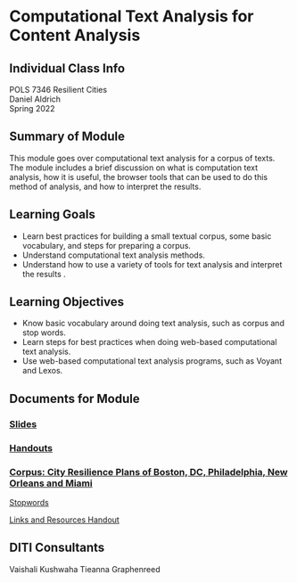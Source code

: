 # Computational Text Analysis for Content Analysis

## Individual Class Info
POLS 7346 Resilient Cities
<br>
Daniel Aldrich
<br>
Spring 2022
<br>

## Summary of Module
This module goes over computational text analysis for a corpus of texts. The module includes a brief discussion on what is computation text analysis, how it is useful, the browser tools that can be used to do this method of analysis, and how to interpret the results.

## Learning Goals
- Learn best practices for building a small textual corpus, some basic vocabulary, and steps for preparing a corpus.
- Understand computational text analysis methods.
- Understand how to use a variety of tools for text analysis and interpret the results .

## Learning Objectives
- Know basic vocabulary around doing text analysis, such as corpus and stop words.
- Learn steps for best practices when doing web-based computational text analysis.
- Use web-based computational text analysis programs, such as Voyant and Lexos.

## Documents for Module

### [Slides](https://github.com/NULabNortheastern/digitalassignmentshowcase/blob/master/text_analysis/aldrich-resilient_cities-spring2022/Aldrich_Resilient%20Cities_Text%20Analysis_Slides.pdf)

### [Handouts](https://github.com/NULabNortheastern/digitalassignmentshowcase/tree/master/text_analysis/aldrich-resilient_cities-spring2022/Handouts)

### [Corpus: City Resilience Plans of Boston, DC, Philadelphia, New Orleans and Miami](https://github.com/NULabNortheastern/digitalassignmentshowcase/tree/master/text_analysis/aldrich-resilient_cities-spring2022/Corpus)

[Stopwords](https://github.com/NULabNortheastern/digitalassignmentshowcase/blob/master/text_analysis/aldrich-resilient_cities-spring2022/Stopwords.txt)

[Links and Resources Handout](https://github.com/NULabNortheastern/digitalassignmentshowcase/blob/master/text_analysis/aldrich-resilient_cities-spring2022/Links%20%26%20Resources.pdf)

## DITI Consultants
Vaishali Kushwaha 
Tieanna Graphenreed
